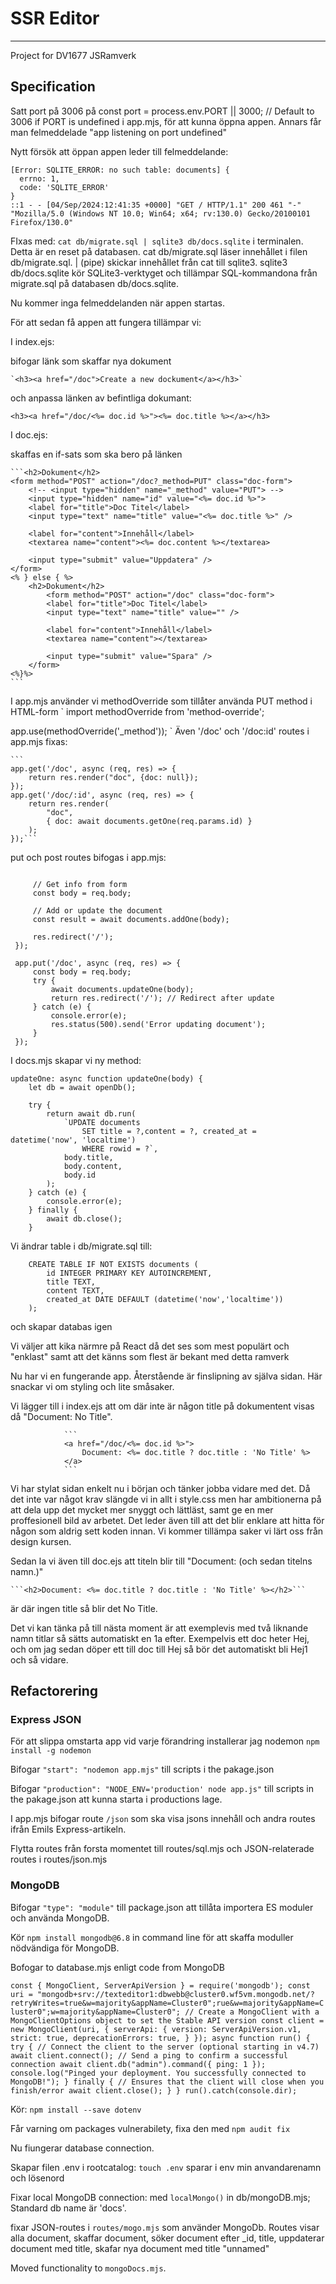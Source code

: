 # SSR Editor
---
Project for DV1677 JSRamverk

## Specification

Satt port på 3006 på  const port = process.env.PORT || 3000; // Default to 3006 if PORT is undefined i app.mjs, för att kunna öppna appen. Annars får man felmeddelade "app listening on port undefined"

Nytt försök att öppan appen leder till felmeddelande:

    [Error: SQLITE_ERROR: no such table: documents] {
      errno: 1,
      code: 'SQLITE_ERROR'
    }
    ::1 - - [04/Sep/2024:12:41:35 +0000] "GET / HTTP/1.1" 200 461 "-" "Mozilla/5.0 (Windows NT 10.0; Win64; x64; rv:130.0) Gecko/20100101 Firefox/130.0"

FIxas med:
    `cat db/migrate.sql | sqlite3 db/docs.sqlite`
i terminalen. Detta är en reset på databasen.
cat db/migrate.sql läser innehållet i filen db/migrate.sql.
| (pipe) skickar innehållet från cat till sqlite3.
sqlite3 db/docs.sqlite kör SQLite3-verktyget och tillämpar SQL-kommandona från migrate.sql på databasen db/docs.sqlite.

Nu kommer inga felmeddelanden när appen startas.

För att sedan få appen att fungera tillämpar vi:

I index.ejs:

bifogar länk som skaffar nya dokument

    `<h3><a href="/doc">Create a new dockument</a></h3>`

och anpassa länken av befintliga dokumant:

    <h3><a href="/doc/<%= doc.id %>"><%= doc.title %></a></h3>

I doc.ejs:

skaffas en if-sats som ska bero på länken

    ```<h2>Dokument</h2>
    <form method="POST" action="/doc?_method=PUT" class="doc-form">
        <!-- <input type="hidden" name="_method" value="PUT"> -->
        <input type="hidden" name="id" value="<%= doc.id %>">
        <label for="title">Doc Titel</label>
        <input type="text" name="title" value="<%= doc.title %>" />
    
        <label for="content">Innehåll</label>
        <textarea name="content"><%= doc.content %></textarea>
    
        <input type="submit" value="Uppdatera" />
    </form>   
    <% } else { %>
        <h2>Dokument</h2>
            <form method="POST" action="/doc" class="doc-form">
            <label for="title">Doc Titel</label>
            <input type="text" name="title" value="" />

            <label for="content">Innehåll</label>
            <textarea name="content"></textarea>

            <input type="submit" value="Spara" />
        </form>
    <%}%>
    ```
I app.mjs använder vi methodOverride som tillåter använda PUT method i HTML-form
`
import methodOverride from 'method-override';

app.use(methodOverride('_method'));
`
Även '/doc' och '/doc:id' routes i app.mjs fixas:

    ```
    app.get('/doc', async (req, res) => {
        return res.render("doc", {doc: null});
    });
    app.get('/doc/:id', async (req, res) => {
        return res.render(
            "doc",
            { doc: await documents.getOne(req.params.id) }
        );
    });```

put och post routes bifogas i app.mjs:

   ``` app.post('/doc', async (req, res) => {

        // Get info from form
        const body = req.body;

        // Add or update the document
        const result = await documents.addOne(body);

        res.redirect('/');
    });

    app.put('/doc', async (req, res) => {
        const body = req.body;
        try {
            await documents.updateOne(body);
            return res.redirect('/'); // Redirect after update
        } catch (e) {
            console.error(e);
            res.status(500).send('Error updating document');
        }
    });
```
I docs.mjs skapar vi ny method:

```
updateOne: async function updateOne(body) {
    let db = await openDb();

    try {
        return await db.run(
            `UPDATE documents 
                SET title = ?,content = ?, created_at = datetime('now', 'localtime') 
                WHERE rowid = ?`,
            body.title,
            body.content,
            body.id
        );
    } catch (e) {
        console.error(e);
    } finally {
        await db.close();
    }
```

Vi ändrar table i db/migrate.sql till:

```
    CREATE TABLE IF NOT EXISTS documents (
        id INTEGER PRIMARY KEY AUTOINCREMENT,
        title TEXT,
        content TEXT,
        created_at DATE DEFAULT (datetime('now','localtime'))
    );
```

och skapar databas igen

Vi väljer att kika närmre på React då det ses som mest populärt och "enklast" samt att det känns som flest är bekant med detta ramverk

Nu har vi en fungerande app. Återstående är finslipning av själva sidan. Här snackar vi om styling och lite småsaker.

Vi lägger till i index.ejs att om där inte är någon title på dokumentent visas då "Document: No Title".

                ```
                <a href="/doc/<%= doc.id %>">
                    Document: <%= doc.title ? doc.title : 'No Title' %>
                </a>
                ```

Vi har stylat sidan enkelt nu i början och tänker jobba vidare med det. Då det inte var något krav slängde vi in allt i style.css men har ambitionerna på att dela upp det mycket mer snyggt och lättläst, samt ge en mer proffesionell bild av arbetet. Det leder även till att det blir enklare att hitta för någon som aldrig sett koden innan. Vi kommer tillämpa saker vi lärt oss från design kursen.

Sedan la vi även till doc.ejs att titeln blir till "Document: (och sedan titelns namn.)"

    ```<h2>Document: <%= doc.title ? doc.title : 'No Title' %></h2>```

är där ingen title så blir det No Title.

Det vi kan tänka på till nästa moment är att exemplevis med två liknande namn titlar så sätts automatiskt en 1a efter. Exempelvis ett doc heter Hej, och om jag sedan döper ett till doc till Hej så bör det automatiskt bli Hej1 och så vidare.

## Refactorering

### Express JSON
För att slippa omstarta app vid varje förandring installerar jag nodemon
`npm install -g nodemon`

Bifogar `"start": "nodemon app.mjs"` till scripts i the pakage.json

Bifogar `"production": "NODE_ENV='production' node app.js"` till scripts in the pakage.json att kunna starta i productions lage.

I app.mjs bifogar route `/json` som ska visa jsons innehåll och andra routes ifrån Emils Express-artikeln.

Flytta routes från forsta momentet till routes/sql.mjs och JSON-relaterade routes i routes/json.mjs


### MongoDB

Bifogar `"type": "module"` till package.json att tillåta importera ES moduler och använda MongoDB.

Kör `npm install mongodb@6.8` in command line för att skaffa moduller nödvändiga för MongoDB.

Bofogar to database.mjs enligt code from MongoDB 

`const { MongoClient, ServerApiVersion } = require('mongodb');
const uri = "mongodb+srv://texteditor1:dbwebb@cluster0.wf5vm.mongodb.net/?retryWrites=true&w=majority&appName=Cluster0";rue&w=majority&appName=Cluster0";w=majority&appName=Cluster0";
// Create a MongoClient with a MongoClientOptions object to set the Stable API version
const client = new MongoClient(uri, {
  serverApi: {
    version: ServerApiVersion.v1,
    strict: true,
    deprecationErrors: true,
  }
});
async function run() {
  try {
    // Connect the client to the server	(optional starting in v4.7)
    await client.connect();
    // Send a ping to confirm a successful connection
    await client.db("admin").command({ ping: 1 });
    console.log("Pinged your deployment. You successfully connected to MongoDB!");
  } finally {
    // Ensures that the client will close when you finish/error
    await client.close();
  }
}
run().catch(console.dir);`

Kör:
`npm install --save dotenv`

Får varning om packages vulnerabilety, fixa den med `npm audit fix`

Nu fiungerar database connection.

Skapar filen .env i rootcatalog:
`touch .env`
sparar i env min anvandarenamn och lösenord

Fixar local MongoDB connection: med `localMongo()` in db/mongoDB.mjs;
Standard db name är 'docs'.

fixar JSON-routes i `routes/mogo.mjs` som använder MongoDb.
Routes visar alla document, skaffar document, söker document efter _id, title, uppdaterar document med title, skafar nya document med title "unnamed"

Moved functionality to `mongoDocs.mjs`.

